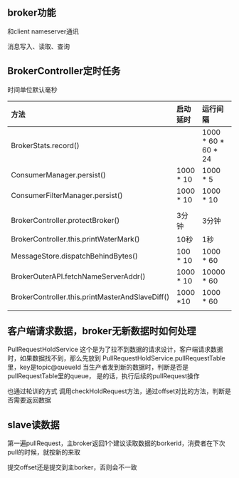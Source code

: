
## broker功能
和client nameserver通讯

消息写入、读取、查询

## BrokerController定时任务

时间单位默认毫秒

| 方法                                   | 启动延时   | 运行间隔            | 备注 |    |    |
|:---------------------------------------|:-----------|:--------------------|:----|:---|:---|
| BrokerStats.record()                   |            | 1000 * 60 * 60 * 24 |     |    |    |
| ConsumerManager.persist()              | 1000  * 10 | 1000 * 5            |     |    |    |
| ConsumerFilterManager.persist()        | 1000 * 10  | 1000 * 10           |     |    |    |
|                                        |            |                     |     |    |    |
| BrokerController.protectBroker()       | 3分钟      | 3分钟               |     |    |    |
| BrokerController.this.printWaterMark() | 10秒       | 1秒                 |     |    |    |
| MessageStore.dispatchBehindBytes()     | 100 * 10   | 1000 * 60           |     |    |    |
| BrokerOuterAPI.fetchNameServerAddr()   | 1000 * 10            |  10000 * 60                    |     |    |    |
|            BrokerController.this.printMasterAndSlaveDiff()                            |    1000 *10         |    1000 * 60                  |     |    |    |
|                                        |            |                     |     |    |    |

## 客户端请求数据，broker无新数据时如何处理

PullRequestHoldService
这个是为了拉不到数据的请求设计，客户端请求数据时，如果数据找不到，那么先放到
PullRequestHoldService.pullRequestTable里，key是topic@queueId
当生产者发到新的数据时，判断是否是pullRequestTable里的queue，
是的话，执行后续的pullRequest操作

也通过轮训的方式
调用checkHoldRequest方法，通过offset对比的方法，判断是否需要返回数据

## slave读数据
第一遍pullRequest，主broker返回1个建议读取数据的borkerid，消费者在下次pull的时候，就按新的来取

提交offset还是提交到主borker，否则会不一致